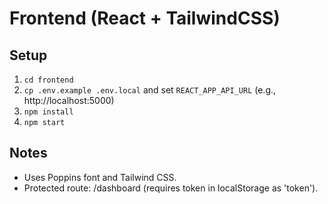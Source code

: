 # Frontend (React + TailwindCSS)

## Setup

1. `cd frontend`
2. `cp .env.example .env.local` and set `REACT_APP_API_URL` (e.g., http://localhost:5000)
3. `npm install`
4. `npm start`

## Notes
- Uses Poppins font and Tailwind CSS.
- Protected route: /dashboard (requires token in localStorage as 'token').
